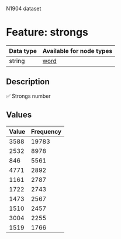 <p>N1904 dataset</p>

<h1>Feature: strongs</h1>

<table>
<thead>
<tr>
  <th>Data type</th>
  <th>Available for node types</th>
</tr>
</thead>
<tbody>
<tr>
  <td>string</td>
  <td><A HREF="featurebynodetype.md#word">word</A></td>
</tr>
</tbody>
</table>

<h2>Description</h2>

<p>✅ Strongs number</p>

<h2>Values</h2>

<table>
<thead>
<tr>
  <th>Value</th>
  <th>Frequency</th>
</tr>
</thead>
<tbody>
<tr>
  <td>3588</td>
  <td>19783</td>
</tr>
<tr>
  <td>2532</td>
  <td>8978</td>
</tr>
<tr>
  <td>846</td>
  <td>5561</td>
</tr>
<tr>
  <td>4771</td>
  <td>2892</td>
</tr>
<tr>
  <td>1161</td>
  <td>2787</td>
</tr>
<tr>
  <td>1722</td>
  <td>2743</td>
</tr>
<tr>
  <td>1473</td>
  <td>2567</td>
</tr>
<tr>
  <td>1510</td>
  <td>2457</td>
</tr>
<tr>
  <td>3004</td>
  <td>2255</td>
</tr>
<tr>
  <td>1519</td>
  <td>1766</td>
</tr>
</tbody>
</table>
